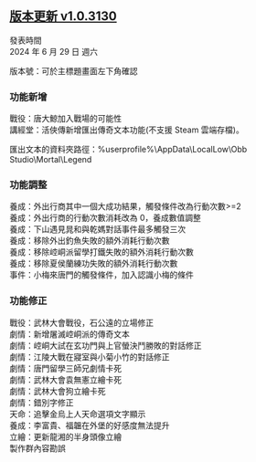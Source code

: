 ## [版本更新 v1.0.3130](https://store.steampowered.com/news/app/1859910/view/4267805297642838656?l=tchinese)

發表時間  
2024 年 6 月 29 日 週六

版本號：可於主標題畫面左下角確認

### 功能新增

戰役：唐大鯨加入戰場的可能性  
講經堂：活俠傳新增匯出傳奇文本功能(不支援 Steam 雲端存檔)。

匯出文本的資料夾路徑：%userprofile%\AppData\LocalLow\Obb Studio\Mortal\Legend

### 功能調整

養成：外出行商其中一個大成功結果，觸發條件改為行動次數>=2  
養成：外出行商的行動次數消耗改為 0，養成數值調整  
養成：下山遇見晁和與乾媽對話事件最多觸發三次  
養成：移除外出釣魚失敗的額外消耗行動次數  
養成：移除崆峒派留學打鐵失敗的額外消耗行動次數  
養成：移除夏侯蘭練功失敗的額外消耗行動次數  
事件：小梅來唐門的觸發條件，加入認識小梅的條件

### 功能修正

戰役：武林大會戰役，石公遠的立場修正  
劇情：新增屠滅崆峒派的傳奇文本  
劇情：崆峒大試在玄功門與上官螢決鬥勝敗的對話修正  
劇情：江陵大戰在寢室與小菊小竹的對話修正  
劇情：唐門留學三師兄劇情卡死  
劇情：武林大會袁無憲立繪卡死  
劇情：武林大會狗立繪卡死  
劇情：錯別字修正  
天命：追擊金烏上人天命選項文字顯示  
養成：李富貴、福韞在外堡的好感度無法提升  
立繪：更新龍湘的半身頭像立繪  
製作群內容勘誤
